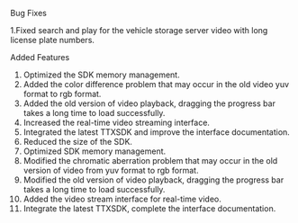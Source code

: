 Bug Fixes

1.Fixed search and play for the vehicle storage server video with long license plate numbers.

Added Features

1. Optimized the SDK memory management.
2. Added the color difference problem that may occur in the old video yuv format to rgb format.
3. Added the old version of video playback, dragging the progress bar takes a long time to load successfully.
4. Increased the real-time video streaming interface.
5. Integrated the latest TTXSDK and improve the interface documentation.
6. Reduced the size of the SDK.
7. Optimized SDK memory management.
8. Modified the chromatic aberration problem that may occur in the old version of video from yuv format to rgb format.
9. Modified the old version of video playback, dragging the progress bar takes a long time to load successfully.
10. Added the video stream interface for real-time video.
11. Integrate the latest TTXSDK, complete the interface documentation.
